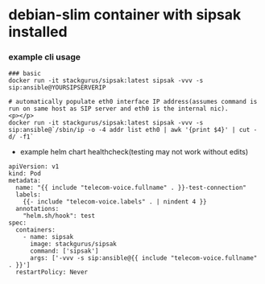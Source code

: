 # debian-slim container with sipsak installed


### example cli usage


```
### basic
docker run -it stackgurus/sipsak:latest sipsak -vvv -s sip:ansible@YOURSIPSERVERIP
```

```
# automatically populate eth0 interface IP address(assumes command is run on same host as SIP server and eth0 is the internal nic).
<p></p>
docker run -it stackgurus/sipsak:latest sipsak -vvv -s sip:ansible@`/sbin/ip -o -4 addr list eth0 | awk '{print $4}' | cut -d/ -f1`
```


* example helm chart healthcheck(testing may not work without edits)


```
apiVersion: v1
kind: Pod
metadata:
  name: "{{ include "telecom-voice.fullname" . }}-test-connection"
  labels:
    {{- include "telecom-voice.labels" . | nindent 4 }}
  annotations:
    "helm.sh/hook": test
spec:
  containers:
    - name: sipsak
      image: stackgurus/sipsak
      command: ['sipsak']
      args: ['-vvv -s sip:ansible@{{ include "telecom-voice.fullname" . }}']
  restartPolicy: Never
```
